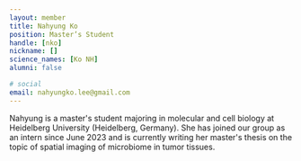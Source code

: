 ```yaml
---
layout: member
title: Nahyung Ko
position: Master’s Student
handle: [nko]
nickname: []
science_names: [Ko NH]
alumni: false

# social
email: nahyungko.lee@gmail.com
---
```


Nahyung is a master's student majoring in molecular and cell biology at Heidelberg University (Heidelberg, Germany). She has joined our group as an intern since June 2023 and is currently writing her master's thesis on the topic of spatial imaging of microbiome in tumor tissues.
